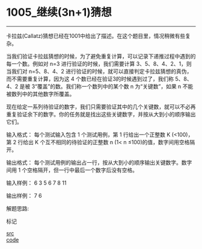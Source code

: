 # 1005_继续(3n+1)猜想

---

卡拉兹(Callatz)猜想已经在1001中给出了描述。在这个题目里，情况稍微有些复杂。

当我们验证卡拉兹猜想的时候，为了避免重复计算，可以记录下递推过程中遇到的每一个数。例如对 n=3 进行验证的时候，我们需要计算 3、5、8、4、2、1，则当我们对 n=5、8、4、2 进行验证的时候，就可以直接判定卡拉兹猜想的真伪，而不需要重复计算，因为这 4 个数已经在验证3的时候遇到过了，我们称 5、8、4、2 是被 3“覆盖”的数。我们称一个数列中的某个数 n 为“关键数”，如果 n 不能被数列中的其他数字所覆盖。

现在给定一系列待验证的数字，我们只需要验证其中的几个关键数，就可以不必再重复验证余下的数字。你的任务就是找出这些关键数字，并按从大到小的顺序输出它们。

输入格式：
每个测试输入包含 1 个测试用例，第 1 行给出一个正整数 K (<100)，第 2 行给出 K 个互不相同的待验证的正整数 n (1< n ≤100)的值，数字间用空格隔开。

输出格式：
每个测试用例的输出占一行，按从大到小的顺序输出关键数字。数字间用 1 个空格隔开，但一行中最后一个数字后没有空格。

输入样例：
6
3 5 6 7 8 11      
    
输出样例：
7 6


解题思路:

标记

[src](https://pintia.cn/problem-sets/994805260223102976/problems/994805320306507776) <br>
[code](code/1005.c) <br>


